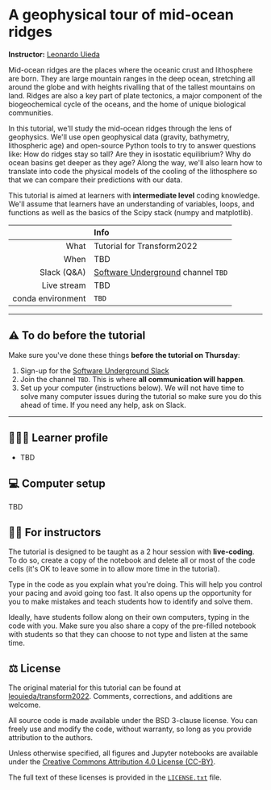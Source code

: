 # A geophysical tour of mid-ocean ridges

**Instructor:** [Leonardo Uieda](https://www.leouieda.com/)

Mid-ocean ridges are the places where the oceanic crust and lithosphere are
born.
They are large mountain ranges in the deep ocean, stretching all around the
globe and with heights rivalling that of the tallest mountains on land.
Ridges are also a key part of plate tectonics, a major component of the
biogeochemical cycle of the oceans, and the home of unique biological
communities.

In this tutorial, we'll study the mid-ocean ridges through the lens of
geophysics.
We'll use open geophysical data (gravity, bathymetry, lithospheric age) and
open-source Python tools to try to answer questions like:
How do ridges stay so tall?
Are they in isostatic equilibrium?
Why do ocean basins get deeper as they age?
Along the way, we'll also learn how to translate into code the physical models
of the cooling of the lithosphere so that we can compare their predictions with
our data.

This tutorial is aimed at learners with **intermediate level** coding knowledge.
We'll assume that learners have an understanding of variables, loops,
and functions as well as the basics of the Scipy stack (numpy and matplotlib).

|         | Info |
|--------:|:-----|
| What | Tutorial for Transform2022 |
| When | TBD |
| Slack (Q&A) | [Software Underground](https://softwareunderground.org/) channel `TBD` |
| Live stream | TBD |
| conda environment  | `TBD` |

---

## ⚠️ To do before the tutorial

Make sure you've done these things **before the tutorial on Thursday**:

1. Sign-up for the [Software Underground Slack](https://softwareunderground.org)
1. Join the channel `TBD`. This is where **all communication
   will happen**.
1. Set up your computer (instructions below). We will not have time
   to solve many computer issues during the tutorial so make sure you do this
   ahead of time. If you need any help, ask on Slack.

---

## 🧑🏿‍💻 Learner profile

* TBD

## 💻 Computer setup

TBD

## 🧑‍🏫 For instructors

The tutorial is designed to be taught as a 2 hour session with **live-coding**.
To do so, create a copy of the notebook and delete all or most of the code
cells (it's OK to leave some in to allow more time in the tutorial).

Type in the code as you explain what you're doing. This will help you control
your pacing and avoid going too fast. It also opens up the opportunity for you
to make mistakes and teach students how to identify and solve them.

Ideally, have students follow along on their own computers, typing in the code
with you. Make sure you also share a copy of the pre-filled notebook with
students so that they can choose to not type and listen at the same time.

## ⚖️ License

The original material for this tutorial can be found at
[leouieda/transform2022](https://github.com/leouieda/transform2022).
Comments, corrections, and additions are welcome.

All source code is made available under the BSD 3-clause license. You can
freely use and modify the code, without warranty, so long as you provide
attribution to the authors.

Unless otherwise specified, all figures and Jupyter notebooks are available
under the [Creative Commons Attribution 4.0 License (CC-BY)](https://creativecommons.org/licenses/by/4.0/).

The full text of these licenses is provided in the [`LICENSE.txt`](LICENSE.txt)
file.
